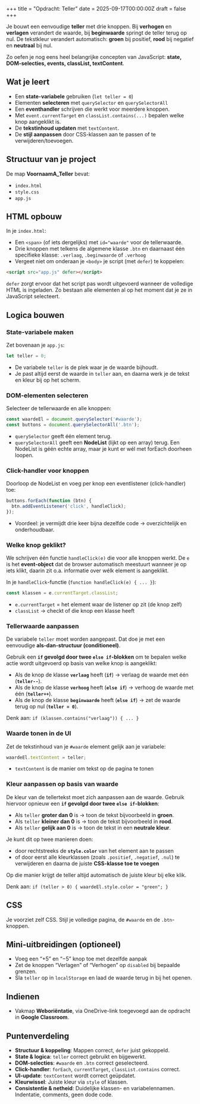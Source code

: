 +++
title = "Opdracht: Teller"
date = 2025-09-17T00:00:00Z
draft = false
+++

Je bouwt een eenvoudige **teller** met drie knoppen. Bij **verhogen** en **verlagen** verandert de waarde, bij **beginwaarde** springt de teller terug op nul. De tekstkleur verandert automatisch: **groen** bij positief, **rood** bij negatief en **neutraal** bij nul. 

Zo oefen je nog eens heel belangrijke concepten van JavaScript: **state, DOM-selecties, events, classList, textContent**.

## Wat je leert

- Een **state-variabele** gebruiken (`let teller = 0`) 
- Elementen **selecteren** met `querySelector` en `querySelectorAll` 
- Een **eventhandler** schrijven die werkt voor meerdere knoppen.
- Met `event.currentTarget` en `classList.contains(...)` bepalen welke knop aangeklikt is.
- De **tekstinhoud updaten** met `textContent`.
- De **stijl aanpassen** door CSS-klassen aan te passen of te verwijderen/toevoegen.

## Structuur van je project

De map **VoornaamA_Teller** bevat:

- `index.html`
- `style.css`
- `app.js`

## HTML opbouw

In je `index.html`:

- Een `<span>` (of iets dergelijks) met `id="waarde"` voor de tellerwaarde.
- Drie knoppen met telkens de algemene klasse `.btn` en daarnaast één specifieke klasse: `.verlaag`, `.beginwaarde` of `.verhoog`
- Vergeet niet om onderaan je `<body>` je script (met `defer`) te koppelen:

```html
<script src="app.js" defer></script>
```

`defer` zorgt ervoor dat het script pas wordt uitgevoerd wanneer de volledige HTML is ingeladen. Zo bestaan alle elementen al op het moment dat je ze in JavaScript selecteert.

## Logica bouwen

### State-variabele maken

Zet bovenaan je `app.js`:

```js
let teller = 0;
```

- De variabele `teller` is de plek waar je de waarde bijhoudt.
- Je past altijd eerst de waarde in `teller` aan, en daarna werk je de tekst en kleur bij op het scherm.

### DOM-elementen selecteren

Selecteer de tellerwaarde en alle knoppen:

```js
const waardeEl = document.querySelector('#waarde');
const buttons = document.querySelectorAll('.btn');
```

- `querySelector` geeft één element terug.
- `querySelectorAll` geeft een **NodeList** (lijkt op een array) terug. Een NodeList is géén echte array, maar je kunt er wél met forEach doorheen loopen.

### Click-handler voor knoppen

Doorloop de NodeList en voeg per knop een eventlistener (click-handler) toe:

```js
buttons.forEach(function (btn) {
  btn.addEventListener('click', handleClick);
});
```

- Voordeel: je vermijdt drie keer bijna dezelfde code → overzichtelijk en onderhoudbaar.

### Welke knop geklikt?

We schrijven één functie `handleClick(e)` die voor alle knoppen werkt. De `e` is het **event-object** dat de browser automatisch meestuurt wanneer je op iets klikt, daarin zit o.a. informatie over wélk element is aangeklikt.

In je `handleClick`-functie (`function handleClick(e) { ... }`):

```js
const klassen = e.currentTarget.classList;
```

- `e.currentTarget` = het element waar de listener op zit (de knop zelf)
- `classList` → checkt of die knop een klasse heeft

### Tellerwaarde aanpassen

De variabele `teller` moet worden aangepast. Dat doe je met een eenvoudige **als-dan-structuur (conditioneel)**.

Gebruik een **`if` gevolgd door twee `else if`-blokken** om te bepalen welke actie wordt uitgevoerd op basis van welke knop is aangeklikt:

- Als de knop de klasse **`verlaag`** heeft (**`if`**) → verlaag de waarde met één (**`teller--`**).
- Als de knop de klasse **`verhoog`** heeft (**`else if`**) → verhoog de waarde met één (**`teller++`**).
- Als de knop de klasse **`beginwaarde`** heeft (**`else if`**) → zet de waarde terug op nul (**`teller = 0`**).

Denk aan:
`if (klassen.contains("verlaag")) { ... }`

### Waarde tonen in de UI

Zet de tekstinhoud van je `#waarde` element gelijk aan je variabele:

```js
waardeEl.textContent = teller;
```

- `textContent` is de manier om tekst op de pagina te tonen

### Kleur aanpassen op basis van waarde

De kleur van de tellertekst moet zich aanpassen aan de waarde. Gebruik hiervoor opnieuw een **`if` gevolgd door twee `else if`-blokken**:

- Als `teller` **groter dan 0** is → toon de tekst bijvoorbeeld in **groen**.
- Als `teller` **kleiner dan 0** is → toon de tekst bijvoorbeeld in **rood**.
- Als `teller` **gelijk aan 0** is → toon de tekst in een **neutrale kleur**.

Je kunt dit op twee manieren doen:

- door rechtstreeks de **`style.color`** van het element aan te passen
- of door eerst alle kleurklassen (zoals `.positief`, `.negatief`, `.nul`) te verwijderen en daarna de juiste **CSS-klasse toe te voegen**

Op die manier krijgt de teller altijd automatisch de juiste kleur bij elke klik.

Denk aan:
`if (teller > 0) { waardeEl.style.color = "green"; }`

## CSS

Je voorziet zelf CSS. Stijl je volledige pagina, de `#waarde` en de `.btn`-knoppen.

## Mini-uitbreidingen (optioneel)

- Voeg een “+5” en “−5” knop toe met dezelfde aanpak
- Zet de knoppen “Verlagen” of “Verhogen” op `disabled` bij bepaalde grenzen.
- Sla `teller` op in `localStorage` en laad de waarde terug in bij het openen.

## Indienen

- Vakmap **Weboriëntatie**, via OneDrive-link toegevoegd aan de opdracht in **Google Classroom**.

## Puntenverdeling

- **Structuur & koppeling**: Mappen correct, `defer` juist gekoppeld.
- **State & logica**: `teller` correct gebruikt en bijgewerkt.
- **DOM-selecties**: `#waarde` en `.btn` correct geselecteerd.
- **Click-handler**: `forEach`, `currentTarget`, `classList.contains` correct.
- **UI-update**: `textContent` wordt correct geüpdatet.
- **Kleurwissel**: Juiste kleur via `style` of klassen.
- **Consistentie & netheid**: Duidelijke klassen- en variabelennamen. Indentatie, comments, geen dode code.